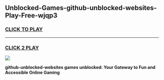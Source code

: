 
## Unblocked-Games-github-unblocked-websites-Play-Free-wjqp3
<h3>
<a href="https://premium76.site?title=github-unblocked-websites&ref=18A1">CLICK TO PLAY</a></h3>
<hr>

<h3>
<a href="https://premium76.site?title=github-unblocked-websites&ref=18A1">CLICK 2 PLAY</a>
  
</h3>

<a href="https://premium76.site?title=github-unblocked-websites&ref=18A1"><img src="https://clearcache.store/games.png"></a>


**github-unblocked-websites games unblocked: Your Gateway to Fun and Accessible Online Gaming**
